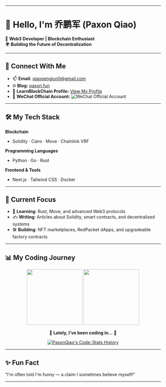 
---

# 👋 Hello, I'm **乔鹏军 (Paxon Qiao)**  

🎯 **Web3 Developer | Blockchain Enthusiast**  
🌍 **Building the Future of Decentralization**  

---

## 🔗 Connect With Me  

- 📫 **Email:** [qiaopengjun0@gmail.com](mailto:qiaopengjun0@gmail.com)  
- 🌐 **Blog:** [paxon.fun](https://paxon.fun/)  
- 📖 **LearnBlockChain Profile:** [View My Profile](https://learnblockchain.cn/people/18602)  
- 🌟 **WeChat Official Account:** ![WeChat Official Account](https://raw.githubusercontent.com/qiaopengjun5162/qiaopengjun5162/refs/heads/main/%E6%89%AB%E7%A0%81_%E6%90%9C%E7%B4%A2%E8%81%94%E5%90%88%E4%BC%A0%E6%92%AD%E6%A0%B7%E5%BC%8F-%E6%A0%87%E5%87%86%E8%89%B2%E7%89%88.png)



---

## 🛠️ My Tech Stack  

**Blockchain**  
- Solidity · Cairo · Move · Chainlink VRF  

**Programming Languages**  
- Python · Go · Rust  

**Frontend & Tools**  
- Next.js · Tailwind CSS · Docker  

---

## 🚀 Current Focus  

- 🌱 **Learning**: Rust, Move, and advanced Web3 protocols  
- ✍️ **Writing**: Articles about Solidity, smart contracts, and decentralized systems  
- 🛠️ **Building**: NFT marketplaces, RedPacket dApps, and upgradeable factory contracts  

---

## 📊 My Coding Journey

<div align="center">
  <!-- GitHub Stats -->
  <img height="180px" src="https://github-readme-stats.vercel.app/api?username=qiaopengjun5162&show_icons=true&theme=dracula&count_private=true&hide_border=true" />
  <!-- Top Languages -->
  <img height="180px" src="https://github-readme-stats.vercel.app/api/top-langs/?username=qiaopengjun5162&layout=compact&theme=dracula&hide_border=true" />
</div>

<div align="center">
  <!-- Coding Activity -->
  <p>🚀 <strong>Lately, I've been coding in...</strong> 🚀</p>
  <a href="https://codestats.net/users/PaxonQiao">
    <img src="https://codestats-readme.wegfan.cn/history-graph/PaxonQiao?width=850&height=300&theme=dark&background_color=0a0f2b&title_color=ff79c6&border_radius=10&history_days=30&max_languages=8&language_colors=[%22ff79c6%22,%228be9fd%22,%2250fa7b%22,%22ffb86c%22,%22bd93f9%22,%22ff5555%22,%226272a4%22,%22f1fa8c%22]" 
         alt="PaxonQiao's Code::Stats History" />
  </a>
</div>

---

## ✨ Fun Fact  

"I'm often told I'm funny — a claim I sometimes believe myself!"

---
